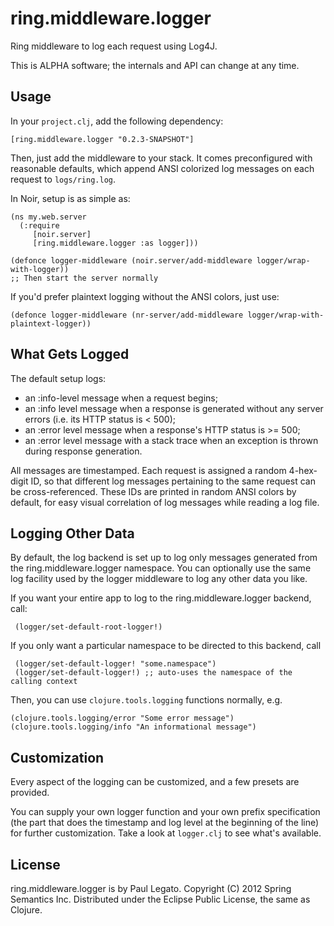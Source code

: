 ring.middleware.logger
======================

Ring middleware to log each request using Log4J.

This is ALPHA software; the internals and API can change at any time.

Usage
-----

In your `project.clj`, add the following dependency:

    [ring.middleware.logger "0.2.3-SNAPSHOT"]


Then, just add the middleware to your stack. It comes preconfigured with
reasonable defaults, which append ANSI colorized log messages on each request to `logs/ring.log`.

In Noir, setup is as simple as:

    (ns my.web.server
      (:require
         [noir.server]
         [ring.middleware.logger :as logger]))

    (defonce logger-middleware (noir.server/add-middleware logger/wrap-with-logger))
    ;; Then start the server normally

If you'd prefer plaintext logging without the ANSI colors, just use:

    (defonce logger-middleware (nr-server/add-middleware logger/wrap-with-plaintext-logger))


What Gets Logged
----------------

The default setup logs:

* an :info-level message when a request begins;
* an :info level message when a response is generated without any server
errors (i.e. its HTTP status is < 500);
* an :error level message when a response's HTTP status is >= 500;
* an :error level message with a stack trace when an exception is thrown during response generation.

All messages are timestamped. Each request is assigned a random
4-hex-digit ID, so that different log messages pertaining to the same
request can be cross-referenced. These IDs are printed in random ANSI colors
by default, for easy visual correlation of log messages while reading
a log file.


Logging Other Data
------------------

By default, the log backend is set up to log only messages generated
from the ring.middleware.logger namespace. You can optionally use the
same log facility used by the logger middleware to log any other data
you like.

If you want your entire app to log to the ring.middleware.logger backend, call:

     (logger/set-default-root-logger!)

If you only want a particular namespace to be directed to this backend, call

     (logger/set-default-logger! "some.namespace")
     (logger/set-default-logger!) ;; auto-uses the namespace of the calling context

Then, you can use `clojure.tools.logging` functions normally, e.g.

    (clojure.tools.logging/error "Some error message")
    (clojure.tools.logging/info "An informational message")

Customization
-------------

Every aspect of the logging can be customized, and a few presets are provided.

You can supply your own logger function and your own prefix
specification (the part that does the timestamp and log level at the
beginning of the line) for further customization. Take a look at
`logger.clj` to see what's available.

License
-------
ring.middleware.logger is by Paul Legato.
Copyright (C) 2012 Spring Semantics Inc.
Distributed under the Eclipse Public License, the same as Clojure.
